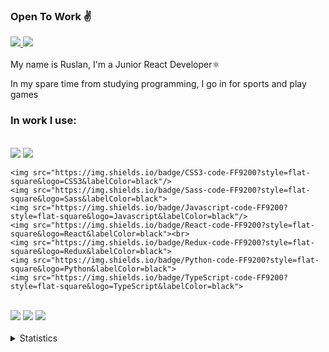 ### Open To Work ✌

<a target="_blank" href="https://t.me/Blex_PY">
    <img src="https://img.shields.io/badge/Telegram-1f1f1f?style=flat-square&logo=Telegram&labelColor=1f1f1f"/>
</a>
<a target="_blank" href="mailto:ruslanryscovbluerex@gmail.com">
    <img src="https://img.shields.io/badge/Gmail-1f1f1f?style=flat-square&logo=Gmail&labelColor=1f1f1f"/>
</a>
<br>
<br>
  My name is Ruslan, I'm a Junior React Developer⚛️<br>

  In my spare time from studying programming, I go in for sports and play games<br>
<h3>In&nbsp;work&nbsp;I use:</h3><br>
<div>
  <div>
    <img src="https://img.shields.io/badge/javascript-%23323330.svg?logo=javascript&logoColor=%23F7DF1E&style=for-the-badge"/>
    <img src="https://img.shields.io/badge/HTML5-%23323330.svg?logo=html&logoColor=%FF9200&style=for-the-badge"/>
    
    <img src="https://img.shields.io/badge/CSS3-code-FF9200?style=flat-square&logo=CSS3&labelColor=black"/>
    <img src="https://img.shields.io/badge/Sass-code-FF9200?style=flat-square&logo=Sass&labelColor=black">
    <img src="https://img.shields.io/badge/Javascript-code-FF9200?style=flat-square&logo=Javascript&labelColor=black"/>
    <img src="https://img.shields.io/badge/React-code-FF9200?style=flat-square&logo=React&labelColor=black"><br>
    <img src="https://img.shields.io/badge/Redux-code-FF9200?style=flat-square&logo=Redux&labelColor=black">
    <img src="https://img.shields.io/badge/Python-code-FF9200?style=flat-square&logo=Python&labelColor=black"> 
    <img src="https://img.shields.io/badge/TypeScript-code-FF9200?style=flat-square&logo=TypeScript&labelColor=black"> 
      
      
  </div><br>
  <div>
    <img src="https://img.shields.io/badge/Webpack-tool-1924B1?style=flat-square&logo=Webpack&labelColor=black">
    <img src="https://img.shields.io/badge/Figma-tool-1924B1?style=flat-square&logo=Figma&labelColor=black">
    <img src="https://img.shields.io/badge/Firebase-tool-1924B1?style=flat-square&logo=Firebase&labelColor=black">
  </div>
</div>
<br>
<details>
  <summary>Statistics</summary>
  <p>
    <img height="160em" src="https://github-readme-stats.vercel.app/api?username=BlueRexPY&show_icons=true&theme=radical" />
    <img height="160em" src="https://github-readme-stats-eight-theta.vercel.app/api/top-langs/?username=BlueRexPY&theme=radical&layout=compact" />
  </p>
</details>
<br>

